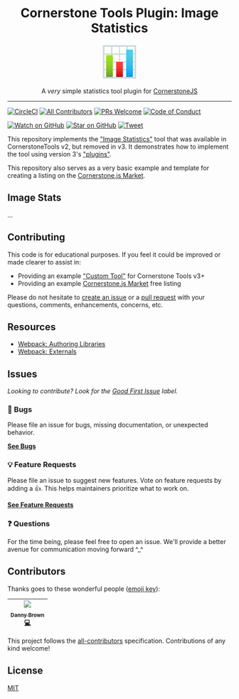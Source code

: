 <div align="center">
<h1>Cornerstone Tools Plugin: Image Statistics</h1>

<a href="https://www.emojione.com/emoji/1f4ca">
<img height="80" width="80" alt="bar chart (emoji)" src="https://raw.githubusercontent.com/QSolutionsLLC/cornerstone-tool-image-statistics/master/other/bar_chart.png" />
</a>

<p>A <i>very</i> simple statistics tool plugin for <a href="https://github.com/cornerstonejs/cornerstone">CornerstoneJS</a></p>
</div>

<hr />

<!-- prettier-ignore-start -->
<!-- TODO: Coverage -->
[![CircleCI](https://circleci.com/gh/QSolutionsLLC/cornerstone-tool-image-statistics.svg?style=svg)](https://circleci.com/gh/QSolutionsLLC/cornerstone-tool-image-statistics)
[![All Contributors](https://img.shields.io/badge/all_contributors-1-orange.svg?style=flat-square)](#contributors)
[![PRs Welcome][prs-badge]][prs] [![Code of Conduct][coc-badge]][coc]

[![Watch on GitHub][github-watch-badge]][github-watch]
[![Star on GitHub][github-star-badge]][github-star]
[![Tweet][twitter-badge]][twitter]
<!-- prettier-ignore-end -->

<!-- TODO: Pull Quote -->

This repository implements the ["Image Statistics"](https://github.com/cornerstonejs/cornerstoneTools/blob/317e8fa4925b018dee76ec0dbf1e452c1ef93cd0/src/imageTools/imageStats.js) tool that was available in CornerstoneTools v2, but removed in v3. It demonstrates how to implement the tool using version 3's ["plugins"](https://tools.cornerstonejs.org/custom-tools/).

This repository also serves as a very basic example and template for creating a listing on the [Cornerstone.js Market](https://cornerstonejsmarket.io).

## Image Stats

...

## Contributing

This code is for educational purposes. If you feel it could be improved or made clearer to assist in:

- Providing an example ["Custom Tool"](https://tools.cornerstonejs.org/custom-tools/) for Cornerstone Tools v3+
- Providing an example [Cornerstone.js Market](https://cornerstonejsmarket.io) free listing

Please do not hesitate to [create an issue]() or a [pull request]() with your questions, comments, enhancements, concerns, etc.

## Resources

- [Webpack: Authoring Libraries](https://webpack.js.org/guides/author-libraries/)
- [Webpack: Externals](https://webpack.js.org/configuration/externals/)

## Issues

_Looking to contribute? Look for the [Good First Issue][good-first-issue]
label._

### 🐛 Bugs

Please file an issue for bugs, missing documentation, or unexpected behavior.

[**See Bugs**][bugs]

### 💡 Feature Requests

Please file an issue to suggest new features. Vote on feature requests by adding
a 👍. This helps maintainers prioritize what to work on.

[**See Feature Requests**][requests]

### ❓ Questions

For the time being, please feel free to open an issue. We'll provide a better
avenue for communication moving forward ^\_^

## Contributors

Thanks goes to these wonderful people ([emoji key][emojis]):

<!-- ALL-CONTRIBUTORS-LIST:START - Do not remove or modify this section -->
<!-- prettier-ignore -->
| [<img src="https://avatars1.githubusercontent.com/u/5797588?v=4" width="100px;"/><br /><sub><b>Danny Brown</b></sub>](http://dannyrb.com/)<br />[💻](https://github.com/QSolutionsLLC/cornerstone-tool-image-statistics/commits?author=dannyrb "Code") |
| :---: |

<!-- ALL-CONTRIBUTORS-LIST:END -->

This project follows the [all-contributors][all-contributors] specification.
Contributions of any kind welcome!

## License

[MIT](https://github.com/QSolutionsLLC/cornerstone-tool-image-statistics/blob/master/LICENSE)

<!--
Links:
-->

<!-- prettier-ignore-start -->

[prs-badge]: https://img.shields.io/badge/PRs-welcome-brightgreen.svg?style=flat-square
[prs]: http://makeapullrequest.com
[coc-badge]: https://img.shields.io/badge/code%20of-conduct-ff69b4.svg?style=flat-square
[coc]: https://github.com/QSolutionsLLC/cornerstone-tool-image-statistics/blob/master/CODE_OF_CONDUCT.md
[github-watch-badge]: https://img.shields.io/github/watchers/QSolutionsLLC/cornerstone-tool-image-statistics.svg?style=social
[github-watch]: https://github.com/QSolutionsLLC/cornerstone-tool-image-statistics/watchers
[github-star-badge]: https://img.shields.io/github/stars/QSolutionsLLC/cornerstone-tool-image-statistics.svg?style=social
[github-star]: https://github.com/QSolutionsLLC/cornerstone-tool-image-statistics/stargazers
[emojis]: https://github.com/kentcdodds/all-contributors#emoji-key
[all-contributors]: https://github.com/kentcdodds/all-contributors
[twitter]: https://twitter.com/intent/tweet?text=Check%20out%20cornerstonejs-marketplace%20by%20%40dannyrb%20https%3A%2F%2Fgithub.com%2Fdannyrb%2Fcornerstonejs-marketplace%20%F0%9F%91%8D
[twitter-badge]: https://img.shields.io/twitter/url/https/github.com/QSolutionsLLC/cornerstone-tool-image-statistics.svg?style=social
[bugs]: https://github.com/QSolutionsLLC/cornerstone-tool-image-statistics/issues?q=is%3Aissue+is%3Aopen+label%3Abug+sort%3Acreated-desc
[requests]: https://github.com/QSolutionsLLC/cornerstone-tool-image-statistics/issues?q=is%3Aissue+sort%3Areactions-%2B1-desc+label%3Aenhancement+is%3Aopen
[good-first-issue]: https://github.com/QSolutionsLLC/cornerstone-tool-image-statistics/issues?utf8=✓&q=is%3Aissue+is%3Aopen+sort%3Areactions-%2B1-desc+label%3A"good+first+issue"+

<!-- prettier-ignore-end -->
